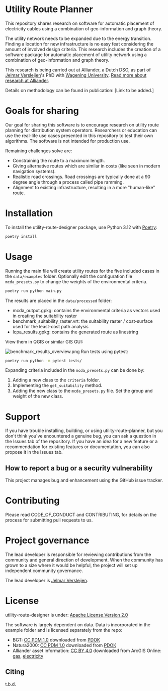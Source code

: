 <!--
SPDX-FileCopyrightText: Contributors to the utility-route-project and Alliander N.V.

SPDX-License-Identifier: Apache-2.0
-->

# Utility Route Planner

This repository shares research on software for automatic placement of electricity cables using a combination of geo-information and graph theory.

The utility network needs to be expanded due to the energy transition. Finding a location for new infrastructure is no easy feat considering the amount of involved design criteria. 
This research includes the creation of a software package for automatic placement of utility network using a combination of geo-information and graph theory.

This research is being carried out at Alliander, a Dutch DSO, as part of [Jelmar Versleijen](https://research.wur.nl/en/persons/jelmar-versleijen)'s PhD with [Wagening University](https://www.wur.nl/en.htm). [Read more about research at Alliander](https://www.alliander.com/nl/alliander-en-open-research/).

Details on methodology can be found in publication: [Link to be added.]

# Goals for sharing

Our goal for sharing this software is to encourage research on utility route planning for distribution system operators.
Researchers or education can use the real-life use cases presented in this repository to test their own algorithms. The software is not intended for production use.

Remaining challenges solve are:

- Constraining the route to a maximum length.
- Giving alternative routes which are similar in costs (like seen in modern navigation systems).
- Realistic road crossings. Road crossings are typically done at a 90 degree angle through a process called pipe ramming.
- Alignment to existing infrastructure, resulting in a more "human-like" route.

# Installation

To install the utility-route-designer package, use Python 3.12 with [Poetry](https://python-poetry.org/):

```bash
poetry install
```

# Usage

Running the main file will create utility routes for the five included cases in the `data/examples` folder. Optionally edit the configuration file `mcda_presets.py` to change the weights of the environmental criteria.

```bash
poetry run python main.py
```

The results are placed in the `data/processed` folder:

- mcda_output.gpkg: contains the environmental criteria as vectors used in creating the suitability raster
- benchmark_suitability_raster.vrt: the suitability raster / cost-surface used for the least-cost path analysis
- lcpa_results.gpkg: contains the generated route as linestring

View them in QGIS or similar GIS GUI:

![benchmark_results_overview.png](data/examples/benchmark_results_overview.png)
Run tests using pytest:

```bash
poetry run python -m pytest tests/
```

Expanding criteria included in the `mcda_presets.py` can be done by:

1. Adding a new class to the `criteria` folder.
2. Implementing the `get_suitability` method.
3. Adding the new class to the `mcda_presets.py` file. Set the group and weight of the new class.

# Support

If you have trouble installing, building, or using utility-route-planner, but you don't think you've encountered a genuine bug, you can ask a question in the Issues tab of the repository.
If you have an idea for a new feature or a recommendation for existing features or documentation, you can also propose it in the Issues tab.

## How to report a bug or a security vulnerability

This project manages bug and enhancement using the GitHub issue tracker.

# Contributing

Please read CODE_OF_CONDUCT and CONTRIBUTING, for details on the process for submitting pull requests to us.

# Project governance

The lead developer is responsible for reviewing contributions from the community and general direction of development.
When the community has grown to a size where it would be helpful, the project will set up independent community governance.

The lead developer is [Jelmar Versleijen](https://github.com/JelmarVersleijen).

# License

utility-route-designer is under: [Apache License Version 2.0](https://www.apache.org/licenses/LICENSE-2.0)

The software is largely dependent on data. Data is incorporated in the example folder and is licensed separately from the repo:

- BGT: [CC PDM 1.0](https://creativecommons.org/publicdomain/mark/1.0/deed.en) downloaded from [PDOK](https://www.nationaalgeoregister.nl/geonetwork/srv/dut/catalog.search#/metadata/e01e63cd-6b3d-4c58-b34e-8d343a3c264b)
- Natura2000: [CC PDM 1.0](https://creativecommons.org/publicdomain/mark/1.0/deed.en) downloaded from [PDOK](https://nationaalgeoregister.nl/geonetwork/srv/dut/catalog.search#/metadata/1601e160-91e8-4091-9aca-10294f819d42)
- Alliander asset information: [CC BY 4.0](https://creativecommons.org/licenses/by/4.0/deed.en) downloaded from ArcGIS Online: [gas](https://alliander.maps.arcgis.com/home/item.html?id=29b06805ca2b4d31bf82ad15f14d2392), [electricity](https://alliander.maps.arcgis.com/home/item.html?id=11b7bcf1b78b4462b91db0dff234cf78)

Citing
-------
t.b.d.
